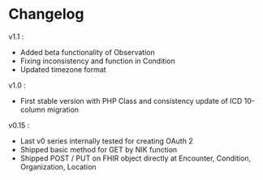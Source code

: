 # Changelog

v1.1 : 
- Added beta functionality of Observation
- Fixing inconsistency and function in Condition
- Updated timezone format

v1.0 : 
- First stable version with PHP Class and consistency update of ICD 10-column migration

v0.15 : 
- Last v0 series internally tested for creating OAuth 2
- Shipped basic method for GET by NIK function
- Shipped POST / PUT on FHIR object directly at Encounter, Condition, Organization, Location
